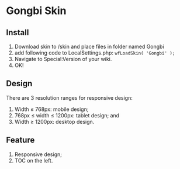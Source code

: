 # Gongbi Skin

## Install

1. Download skin to /skin and place files in folder named Gongbi
2. add following code to LocalSettings.php: ```wfLoadSkin( 'Gongbi' );```
3. Navigate to Special:Version of your wiki.
4. OK!

## Design

There are 3 resolution ranges for responsive design: 

1. Width ≤ 768px: mobile design;
2. 768px ≤ width ≤ 1200px: tablet design; and
3. Width ≥ 1200px: desktop design.

## Feature

1. Responsive design;
2. TOC on the left.
